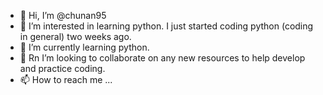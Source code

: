 - 👋 Hi, I’m @chunan95
- 👀 I’m interested in learning python. I just started coding python (coding in general) two weeks ago.
- 🌱 I’m currently learning python.
- 💞️ Rn I’m looking to collaborate on any new resources to help develop and practice coding.
- 📫 How to reach me ...

<!---
chunan95/chunan95 is a ✨ special ✨ repository because its `README.md` (this file) appears on your GitHub profile.
You can click the Preview link to take a look at your changes.
--->
